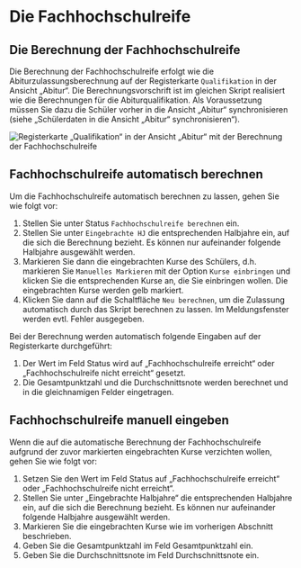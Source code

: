 # Die Fachhochschulreife

## Die Berechnung der Fachhochschulreife

Die Berechnung der Fachhochschulreife erfolgt wie die Abiturzulassungsberechnung auf der Registerkarte `Qualifikation` in der Ansicht „Abitur“. Die Berechnungsvorschrift ist im gleichen Skript realisiert wie die Berechnungen für die Abiturqualifikation. Als Voraussetzung müssen Sie dazu die Schüler vorher in die Ansicht „Abitur“ synchronisieren (siehe „Schülerdaten in die Ansicht „Abitur“ synchronisieren“).
 
![ Registerkarte „Qualifikation“ in der Ansicht „Abitur“ mit der Berechnung der Fachhochschulreife](/assets/images/berlin/fhs/fhs1.png)

## Fachhochschulreife automatisch berechnen

Um die Fachhochschulreife automatisch berechnen zu lassen, gehen Sie wie folgt vor:

1. Stellen Sie unter Status `Fachhochschulreife berechnen` ein.
2. Stellen Sie unter `Eingebrachte HJ` die entsprechenden Halbjahre ein, auf die sich die Berechnung bezieht. Es können nur aufeinander folgende Halbjahre ausgewählt werden.
3. Markieren Sie dann die eingebrachten Kurse des Schülers, d.h. markieren Sie `Manuelles Markieren` mit der Option `Kurse einbringen` und klicken Sie die entsprechenden Kurse an, die Sie einbringen wollen. Die eingebrachten Kurse werden gelb markiert.
4. Klicken Sie dann auf die Schaltfläche `Neu berechnen`, um die Zulassung automatisch durch das Skript berechnen zu lassen. Im Meldungsfenster werden evtl. Fehler ausgegeben.


Bei der Berechnung werden automatisch folgende Eingaben auf der Registerkarte durchgeführt:

1. Der Wert im Feld Status wird auf „Fachhochschulreife erreicht“ oder „Fachhochschulreife nicht erreicht“ gesetzt.
2. Die Gesamtpunktzahl und die Durchschnittsnote werden berechnet und in die gleichnamigen Felder eingetragen.

## Fachhochschulreife manuell eingeben

Wenn die auf die automatische Berechnung der Fachhochschulreife aufgrund der zuvor markierten eingebrachten Kurse verzichten wollen, gehen Sie wie folgt vor:

1. Setzen Sie den Wert im Feld Status auf „Fachhochschulreife erreicht“ oder „Fachhochschulreife nicht erreicht“.
2. Stellen Sie unter „Eingebrachte Halbjahre“ die entsprechenden Halbjahre ein, auf die sich die Berechnung bezieht. Es können nur aufeinander folgende Halbjahre ausgewählt werden.
3. Markieren Sie die eingebrachten Kurse wie im vorherigen Abschnitt beschrieben.
4. Geben Sie die Gesamtpunktzahl im Feld Gesamtpunktzahl ein.
5. Geben Sie die Durchschnittsnote im Feld Durchschnittsnote ein.